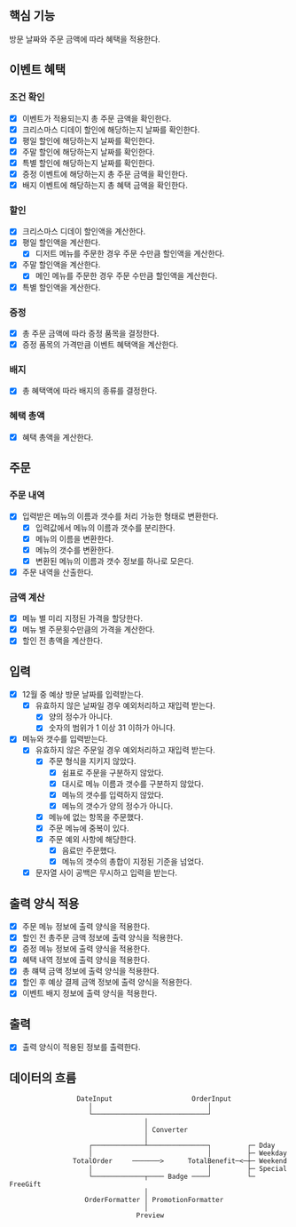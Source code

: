 ## 핵심 기능

방문 날짜와 주문 금액에 따라 혜택을 적용한다.

## 이벤트 혜택

### 조건 확인

- [x] 이벤트가 적용되는지 총 주문 금액을 확인한다.
- [x] 크리스마스 디데이 할인에 해당하는지 날짜를 확인한다.
- [x] 평일 할인에 해당하는지 날짜를 확인한다.
- [x] 주말 할인에 해당하는지 날짜를 확인한다.
- [x] 특별 할인에 해당하는지 날짜를 확인한다.
- [x] 증정 이벤트에 해당하는지 총 주문 금액을 확인한다.
- [x] 배지 이벤트에 해당하는지 총 혜택 금액을 확인한다.

### 할인

- [x] 크리스마스 디데이 할인액을 계산한다.
- [x] 평일 할인액을 계산한다.
    - [x] 디저트 메뉴를 주문한 경우 주문 수만큼 할인액을 계산한다.
- [x] 주말 할인액을 계산한다.
    - [x] 메인 메뉴를 주문한 경우 주문 수만큼 할인액을 계산한다.
- [x] 특별 할인액을 계산한다.

### 증정

- [x] 총 주문 금액에 따라 증정 품목을 결정한다.
- [x] 증정 품목의 가격만큼 이벤트 혜택액을 계산한다.

### 배지

- [x] 총 혜택액에 따라 배지의 종류를 결정한다.

### 혜택 총액

- [x] 혜택 총액을 계산한다.

## 주문

### 주문 내역

- [x] 입력받은 메뉴의 이름과 갯수를 처리 가능한 형태로 변환한다.
    - [x] 입력값에서 메뉴의 이름과 갯수를 분리한다.
    - [x] 메뉴의 이름을 변환한다.
    - [x] 메뉴의 갯수를 변환한다.
    - [x] 변환된 메뉴의 이름과 갯수 정보를 하나로 모은다.
- [x] 주문 내역을 산출한다.

### 금액 계산

- [x] 메뉴 별 미리 지정된 가격을 할당한다.
- [x] 메뉴 별 주문횟수만큼의 가격을 계산한다.
- [x] 할인 전 총액을 계산한다.

## 입력

- [x] 12월 중 예상 방문 날짜를 입력받는다.
    - [x] 유효하지 않은 날짜일 경우 예외처리하고 재입력 받는다.
        - [x] 양의 정수가 아니다.
        - [x] 숫자의 범위가 1 이상 31 이하가 아니다.
- [x] 메뉴와 갯수를 입력받는다.
    - [x] 유효하지 않은 주문일 경우 예외처리하고 재입력 받는다.
        - [x] 주문 형식을 지키지 않았다.
            - [x] 쉼표로 주문을 구분하지 않았다.
            - [x] 대시로 메뉴 이름과 갯수를 구분하지 않았다.
            - [x] 메뉴의 갯수를 입력하지 않았다.
            - [x] 메뉴의 갯수가 양의 정수가 아니다.
        - [x] 메뉴에 없는 항목을 주문했다.
        - [x] 주문 메뉴에 중복이 있다.
        - [x] 주문 예외 사항에 해당한다.
            - [x] 음료만 주문했다.
            - [x] 메뉴의 갯수의 총합이 지정된 기준을 넘었다.
    - [x] 문자열 사이 공백은 무시하고 입력을 받는다.

## 출력 양식 적용

- [x] 주문 메뉴 정보에 출력 양식을 적용한다.
- [x] 할인 전 총주문 금액 정보에 출력 양식을 적용한다.
- [x] 증정 메뉴 정보에 출력 양식을 적용한다.
- [x] 혜택 내역 정보에 출력 양식을 적용한다.
- [x] 총 햬택 금액 정보에 출력 양식을 적용한다.
- [x] 할인 후 예상 결제 금액 정보에 출력 양식을 적용한다.
- [x] 이벤트 배지 정보에 출력 양식을 적용한다.

## 출력

- [x] 출력 양식이 적용된 정보를 출력한다.

## 데이터의 흐름

                     DateInput                    OrderInput
                        │                             │
                        └─────────────────────────────┘
                                      │
                                      │ Converter
                                      │
                        ┌─────────────┴───────────────┐         ┌─ Dday
                        │                             │         ├─ Weekday
                    TotalOrder     ───────>      TotalBenefit─<─┼─ Weekend
                        │                             │         ├─ Special
                        └─────────────┬──── Badge ────┘         └─ FreeGift
                                      │
                       OrderFormatter │ PromotionFormatter
                                      │                                      
                                    Preview
